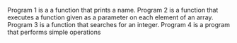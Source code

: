 Program 1 is a a function that prints a name.
Program 2 is a function that executes a function given as a parameter on each element of an array.
Program 3 is a function that searches for an integer.
Program 4 is a program that performs simple operations
